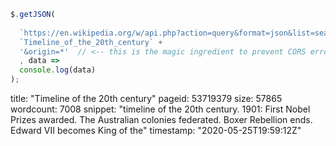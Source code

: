   ```js
  $.getJSON(
    
    `https://en.wikipedia.org/w/api.php?action=query&format=json&list=search&srsearch=` +
    `Timeline_of_the_20th_century` +
    '&origin=*'  // <-- this is the magic ingredient to prevent CORS errors!
    , data => 
    console.log(data)
  );

  ```

  title: "Timeline of the 20th century"
pageid: 53719379
size: 57865
wordcount: 7008
snippet: "<span class="searchmatch">timeline</span> <span class="searchmatch">of</span> <span class="searchmatch">the</span> <span class="searchmatch">20th</span> <span class="searchmatch">century</span>. 1901: First Nobel Prizes awarded. <span class="searchmatch">The</span> Australian colonies federated. Boxer Rebellion ends. Edward VII becomes King <span class="searchmatch">of</span> the"
timestamp: "2020-05-25T19:59:12Z"